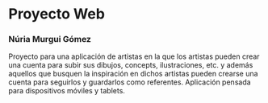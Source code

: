 # Proyecto Web

###  Núria Murgui Gómez
Proyecto para una aplicación de artistas en la que los artistas pueden crear una cuenta para subir sus dibujos, concepts, ilustraciones, etc. y además aquellos que busquen la inspiración en dichos artistas pueden crearse una cuenta para seguirlos y guardarlos como referentes. 
Aplicación pensada para dispositivos móviles y tablets. 